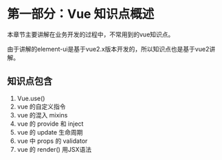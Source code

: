 # 第一部分：Vue 知识点概述

本章节主要讲解在业务开发的过程中，不常用到的vue知识点。  

由于讲解的element-ui是基于vue2.x版本开发的，所以知识点也是基于vue2讲解。

## 知识点包含
1. Vue.use()
2. vue 的自定义指令
3. vue 的混入 mixins
4. vue 的 provide 和 inject
5. vue 的 update 生命周期
6. vue 中 props 的 validator
7. vue 的 render() 用JSX语法